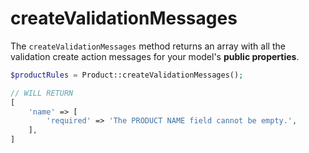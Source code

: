 # createValidationMessages

The `createValidationMessages` method returns an array with all the validation create action messages for your model's **public properties**.

```php
$productRules = Product::createValidationMessages();

// WILL RETURN
[
    'name' => [
        'required' => 'The PRODUCT NAME field cannot be empty.',
    ],
]
```
